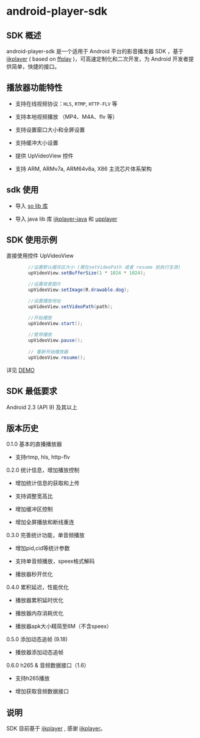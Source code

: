 # android-player-sdk

## SDK 概述

android-player-sdk 是一个适用于 Android 平台的影音播发器 SDK ，基于 [ijkplayer](https://github.com/Bilibili/ijkplayer) ( based on [ffplay](http://ffmpeg.org/) )，可高速定制化和二次开发，为 Android 开发者提供简单，快捷的接口。

## 播放器功能特性

	
* 支持在线视频协议：`HLS`, `RTMP`, `HTTP-FLV` 等

* 支持本地视频播放 （MP4、M4A、flv 等）

* 支持设置窗口大小和全屏设置

* 支持缓冲大小设置

* 提供 UpVideoView 控件

* 支持 ARM, ARMv7a, ARM64v8a, X86 主流芯片体系架构

## sdk 使用

* 导入 [so lib 库](https://github.com/upyun/android-player-sdk/tree/master/upyun-player-demo/src/main/jniLibs)

* 导入 java lib 库 [ijkplayer-java](https://github.com/upyun/android-player-sdk/tree/master/ijkplayer-java) 和 [upplayer](https://github.com/upyun/android-player-sdk/tree/master/upplayer)

## SDK 使用示例

直接使用控件 UpVideoView 

```java
        //设置默认缓存区大小 (需在setVideoPath 或者 resume 前执行生效)
        upVideoView.setBufferSize(1 * 1024 * 1024);

        //设置背景图片
        upVideoView.setImage(R.drawable.dog);

        //设置播放地址
        upVideoView.setVideoPath(path);

        //开始播放
        upVideoView.start();
        
        //暂停播放
        upVideoView.pause();
        
        // 重新开始播放器
        upVideoView.resume();
```

详见 [DEMO](https://github.com/upyun/android-player-sdk/blob/master/upyun-player-demo/src/main/java/com/upyun/playdemo/MainActivity.java)

## SDK 最低要求

Android 2.3 (API 9) 及其以上

## 版本历史

0.1.0 基本的直播播放器

* 支持rtmp, hls, http-flv

0.2.0 统计信息，增加播放控制

* 增加统计信息的获取和上传

* 支持调整宽高比

* 增加缓冲区控制

* 增加全屏播放和断线重连

0.3.0 完善统计功能，单音频播放

* 增加pid,cid等统计参数

* 支持单音频播放，speex格式解码

* 播放器秒开优化

0.4.0 累积延迟，性能优化

* 播放器累积延时优化

* 播放器内存消耗优化

* 播放器apk大小精简至6M（不含speex）

0.5.0 添加动态追帧 (9.18)

* 播放器添加动态追帧

0.6.0 h265 & 音频数据接口（1.6）

* 支持h265播放

* 增加获取音频数据接口

## 说明
SDK 目前基于 [ijkplayer](https://github.com/Bilibili/ijkplayer) , 感谢 [ijkplayer](https://github.com/Bilibili/ijkplayer)。


